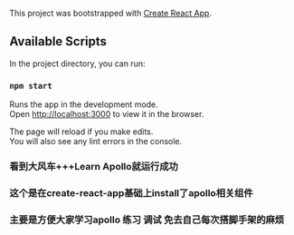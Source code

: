 This project was bootstrapped with [Create React App](https://github.com/facebook/create-react-app).

## Available Scripts

In the project directory, you can run:

### `npm start`

Runs the app in the development mode.<br>
Open [http://localhost:3000](http://localhost:3000) to view it in the browser.

The page will reload if you make edits.<br>
You will also see any lint errors in the console.

### 看到大风车+++Learn Apollo就运行成功
### 这个是在create-react-app基础上install了apollo相关组件
### 主要是方便大家学习apollo 练习 调试 免去自己每次搭脚手架的麻烦